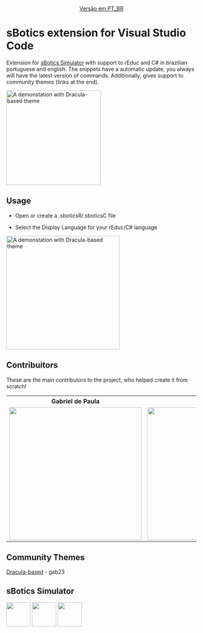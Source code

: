 <p align="center"><img height="15px" src="https://upload.wikimedia.org/wikipedia/commons/thumb/0/05/Flag_of_Brazil.svg/125px-Flag_of_Brazil.svg.png"/> <a href="https://github.com/gabrieldp23/sBotics_Snippets_vscode/blob/main/README_pt_BR.md"> Versão em PT_BR</a> <img height="15px" src="https://upload.wikimedia.org/wikipedia/commons/thumb/0/05/Flag_of_Brazil.svg/125px-Flag_of_Brazil.svg.png"/></p>

# **sBotics extension for Visual Studio Code**

Extension for [sBotics Simulator](https://sbotics.weduc.natalnet.br) with support to rEduc and C# in brazilian portuguese and english. The snippets have a automatic update, you always will have the latest version of commands. Additionally, gives support to community themes (links at the end).

<img src="https://i.imgur.com/HsIsYKG.gif" height="250" alt="A demonstation with Dracula-based theme" />

## **Usage**

- Open or create a .sboticsR/.sboticsC file

- Select the Display Language for your rEduc/C# language

<img src="https://i.imgur.com/BksVn0y.gif" height="300" alt="A demonstation with Dracula-based theme" />


## **Contribuitors**
These are the main contributors to the project, who helped create it from scratch!

<div align=center>

  <table style="width:100%">
      <tr align=center>
          <th><strong>Gabriel de Paula</strong></th>
          <th><strong>Julio Cesar</strong></th>
          <th><strong>Eduardo Barreto</strong></th>
      </tr>
      <tr align=center>
          <td>
              <a href="https://github.com/gabrieldp23">
                  <img width=350 src="https://avatars.githubusercontent.com/u/66735014?v=4">
              </a>
          </td>
          <td>
              <a href="https://github.com/jvneto">
                  <img width="350" src="https://avatars.githubusercontent.com/u/60150667?v=4">
              </a>
          </td>
          <td>
              <a href="https://github.com/Eduardo-Barreto">
                  <img width=350 src="https://avatars.githubusercontent.com/u/34964398?v=4">
              </a>
          </td>
      </tr>
  </table>

</div>

## **Community Themes**

[Dracula-based](https://marketplace.visualstudio.com/items?itemName=gabrieldp-dev.reduc-csharp-dracula) - gab23



## **sBotics Simulator**
<div vertical-align: middle>
<a href="https://discord.gg/PubzWWjzuz"><img height="64" src="https://github.com/gabrieldp23/sBotics_Snippets_vscode/blob/main/assets/readme/discord.png?raw=true"/></a>
<a href="https://sbotics.weduc.natalnet.br/"><img height="64px" src="https://avatars.githubusercontent.com/u/76214367?s=200&v=4"/></a>
<a href="https://www.instagram.com/simulador.sbotics/"><img height="64px" src="https://github.com/gabrieldp23/sBotics_Snippets_vscode/blob/main/assets/readme/instagram.png?raw=true"/></a>
</div>
